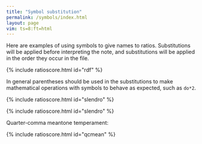 ```yaml
---
title: "Symbol substitution"
permalink: /symbols/index.html
layout: page
vim: ts=8:ft=html
---
```


Here are examples of using symbols to give names to ratios.
Substitutions will be applied before interpreting the note, and
substitutions will be applied in the order they occur in the file.

{% include ratioscore.html id="rdf" %}
<script type="application/x-ratioscore" id="rdf">
!!!OTL: Just major scale
**recip	**ratio
*MM144	*I#75
*	*ref:C4
4	do
4	re
4	mi
4	fa
4	sol
4	la
4	ti
4	do*2
*-	*-
!!!RDF**ratio: do  = (1/1)
!!!RDF**ratio: re  = (9/8)
!!!RDF**ratio: mi  = (5/4)
!!!RDF**ratio: fa  = (4/3)
!!!RDF**ratio: sol = (3/2)
!!!RDF**ratio: la  = (5/3)
!!!RDF**ratio: ti  = (15/8)
</script>

In general parentheses should be used in the substitutions to make 
mathematical operations with symbols to behave as expected, such as `do*2`.



{% include ratioscore.html id="slendro" %}
<script type="application/x-ratioscore" id="slendro">
!!!OTL: Gamelan
**recip	**ratio
*MM144	*I#14
*	*ref:C4
4	ji
4	ro
4	lu
4	ma
4	nem
4	pi
*-	*-
!!!RDF**ratio: ji  = 1/1
!!!RDF**ratio: ro  = 8/7
!!!RDF**ratio: lu  = 21/16
!!!RDF**ratio: ma  = 32/21
!!!RDF**ratio: nem = 7/4
!!!RDF**ratio: pi  = 2/1
</script>




{% include ratioscore.html id="slendro" %}
<script type="application/x-ratioscore" id="slendro">
!!!OTL: Gamelan
**recip	**ratio
*MM144	*I#14
*	*ref:C4
4	ji
4	ro
4	lu
4	ma
4	nem
4	pi
*-	*-
!!!RDF**ratio: ji  = 1/1
!!!RDF**ratio: ro  = 8/7
!!!RDF**ratio: lu  = 21/16
!!!RDF**ratio: ma  = 32/21
!!!RDF**ratio: nem = 7/4
!!!RDF**ratio: pi  = 2/1
</script>

Quarter-comma meantone temperament:



{% include ratioscore.html id="qcmean" %}
<script type="application/x-ratioscore" id="qcmean">
!!!OTL: 1/4-comma meantone
**dtime	**ratio	**ratio	**ratio
*MM60	*Iclars	*Iclars	*Iclars
*	*ref:D3	*ref:D3	*ref:D3
1	p00	.	.
1	p02	.	.
1	p04	.	.
1	p05	.	.
1	p07	.	.
1	p09	.	.
1	p11	.	.
2	p12	.	.
1	0	.	.
1	p00	p04	p07
1	p02	p05	p09
1	p04	p07	p11
1	p05	p09	p12
1	p07	p11	p14
2	p08	p12	p15
*-	*-	*-	*-
!!!RDF**ratio: p00 = 1
!!!RDF**ratio: p01 = 76.0c
!!!RDF**ratio: p02 = 193.2c
!!!RDF**ratio: p03 = 310.3c
!!!RDF**ratio: p04 = 5/4
!!!RDF**ratio: p05 = 503.4c
!!!RDF**ratio: p06 = 579.5c
!!!RDF**ratio: p07 = 696.6c
!!!RDF**ratio: p08 = 25/16
!!!RDF**ratio: p09 = 889.7c
!!!RDF**ratio: p10 = 1006.8c
!!!RDF**ratio: p11 = 1082.9c
!!!RDF**ratio: p12 = 1200.0c
!!!RDF**ratio: p13 = 1276.0c
!!!RDF**ratio: p14 = 1393.2c
!!!RDF**ratio: p15 = 1510.3c
!!!RDF**
</script>







